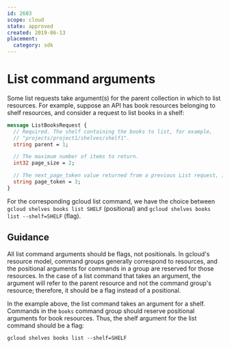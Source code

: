 ```yaml
---
id: 2603
scope: cloud
state: approved
created: 2019-06-13
placement:
  category: sdk
---
```


# List command arguments

Some list requests take argument(s) for the parent collection in which to list
resources. For example, suppose an API has book resources belonging to shelf
resources, and consider a request to list books in a shelf:

```proto
message ListBooksRequest {
  // Required. The shelf containing the books to list, for example,
  // "projects/project1/shelves/shelf1".
  string parent = 1;

  // The maximum number of items to return.
  int32 page_size = 2;

  // The next_page_token value returned from a previous List request, if any.
  string page_token = 3;
}
```

For the corresponding gcloud list command, we have the choice between
`gcloud shelves books list SHELF` (positional) and
`gcloud shelves books list --shelf=SHELF` (flag).

## Guidance

All list command arguments should be flags, not positionals. In gcloud's
resource model, command groups generally correspond to resources, and the
positional arguments for commands in a group are reserved for those resources.
In the case of a list command that takes an argument, the argument will refer
to the parent resource and not the command group's resource; therefore, it
should be a flag instead of a positional.

In the example above, the list command takes an argument for a shelf. Commands
in the `books` command group should reserve positional arguments for book
resources. Thus, the shelf argument for the list command should be a flag:

```
gcloud shelves books list --shelf=SHELF
```
